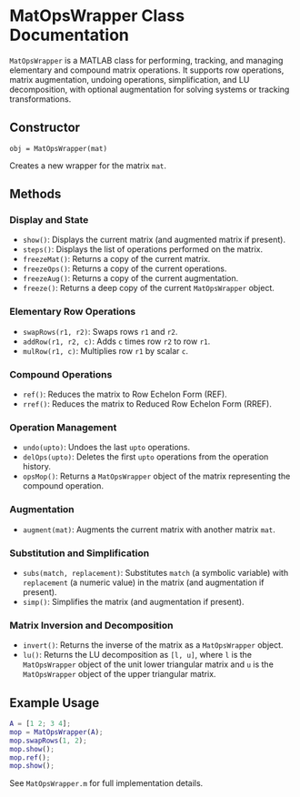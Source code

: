 # MatOpsWrapper Class Documentation

`MatOpsWrapper` is a MATLAB class for performing, tracking, and managing elementary and compound matrix operations. It supports row operations, matrix augmentation, undoing operations, simplification, and LU decomposition, with optional augmentation for solving systems or tracking transformations.

## Constructor

```
obj = MatOpsWrapper(mat)
```
Creates a new wrapper for the matrix `mat`.

## Methods

### Display and State
- `show()`: Displays the current matrix (and augmented matrix if present).
- `steps()`: Displays the list of operations performed on the matrix.
- `freezeMat()`: Returns a copy of the current matrix.
- `freezeOps()`: Returns a copy of the current operations.
- `freezeAug()`: Returns a copy of the current augmentation.
- `freeze()`: Returns a deep copy of the current `MatOpsWrapper` object.

### Elementary Row Operations
- `swapRows(r1, r2)`: Swaps rows `r1` and `r2`.
- `addRow(r1, r2, c)`: Adds `c` times row `r2` to row `r1`.
- `mulRow(r1, c)`: Multiplies row `r1` by scalar `c`.

### Compound Operations
- `ref()`: Reduces the matrix to Row Echelon Form (REF).
- `rref()`: Reduces the matrix to Reduced Row Echelon Form (RREF).

### Operation Management
- `undo(upto)`: Undoes the last `upto` operations.
- `delOps(upto)`: Deletes the first `upto` operations from the operation history.
- `opsMop()`: Returns a `MatOpsWrapper` object of the matrix representing the compound operation.

### Augmentation
- `augment(mat)`: Augments the current matrix with another matrix `mat`.

### Substitution and Simplification
- `subs(match, replacement)`: Substitutes `match` (a symbolic variable) with `replacement` (a numeric value) in the matrix (and augmentation if present).
- `simp()`: Simplifies the matrix (and augmentation if present).

### Matrix Inversion and Decomposition
- `invert()`: Returns the inverse of the matrix as a `MatOpsWrapper` object.
- `lu()`: Returns the LU decomposition as `[l, u]`, where `l` is the `MatOpsWrapper` object of the unit lower triangular matrix and `u` is the `MatOpsWrapper` object of the upper triangular matrix.

## Example Usage

```matlab
A = [1 2; 3 4];
mop = MatOpsWrapper(A);
mop.swapRows(1, 2);
mop.show();
mop.ref();
mop.show();
```

See `MatOpsWrapper.m` for full implementation details.
